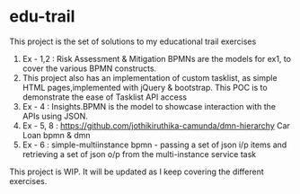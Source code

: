 # edu-trail
This project is the set of solutions to my educational trail exercises

1. Ex - 1,2 : Risk Assessment & Mitigation BPMNs are the models for ex1, to cover the various BPMN constructs.
2. This project also has an implementation of custom tasklist, as simple HTML pages,implemented with jQuery & bootstrap. This POC is to demonstrate the ease of Tasklist API access 
3. Ex - 4 : Insights.BPMN is the model to showcase interaction with the APIs using JSON.
4. Ex - 5, 8 : https://github.com/jothikiruthika-camunda/dmn-hierarchy 
    Car Loan bpmn & dmn
5. Ex - 6 : simple-multiinstance bpmn - passing a set of json i/p items and retrieving a set of json o/p from the multi-instance service task

This project is WIP. It will be updated as I keep covering the different exercises.

